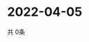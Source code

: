 # 2022-04-05
  共 0条

  <!-- BEGIN -->
  <!-- 最后更新时间Tue Apr 05 2022 09:06:22 GMT+0000 (Coordinated Universal Time) -->
  
  <!-- END -->
  
  